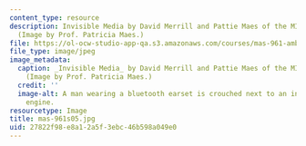 ```yaml
---
content_type: resource
description: Invisible Media by David Merrill and Pattie Maes of the MIT Media Lab.
  (Image by Prof. Patricia Maes.)
file: https://ol-ocw-studio-app-qa.s3.amazonaws.com/courses/mas-961-ambient-intelligence-spring-2005/27822f98e8a12a5f3ebc46b598a049e0_mas-961s05.jpg
file_type: image/jpeg
image_metadata:
  caption: _Invisible Media_ by David Merrill and Pattie Maes of the MIT Media Lab.
    (Image by Prof. Patricia Maes.)
  credit: ''
  image-alt: A man wearing a bluetooth earset is crouched next to an internal combustion
    engine.
resourcetype: Image
title: mas-961s05.jpg
uid: 27822f98-e8a1-2a5f-3ebc-46b598a049e0
---
```

